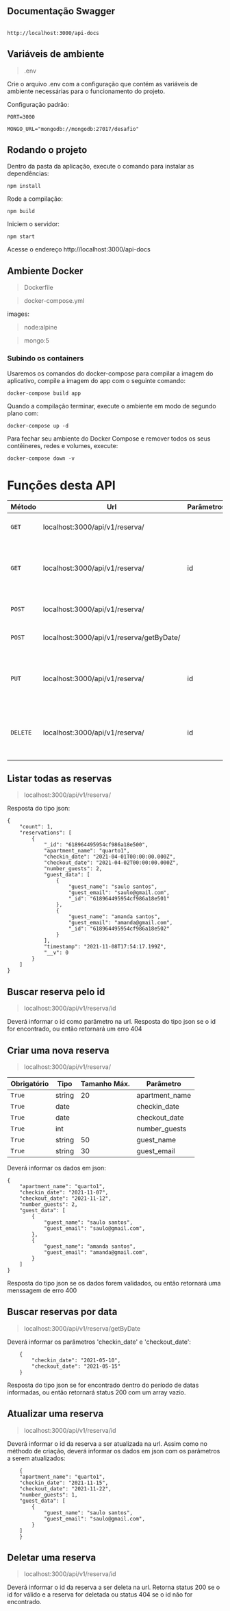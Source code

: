 ## Documentação Swagger

```

http://localhost:3000/api-docs

```
## Variáveis de ambiente
> .env

Crie o arquivo .env com a configuração que contém as variáveis de ambiente necessárias para o funcionamento do projeto.

Configuração padrão:

```
PORT=3000

MONGO_URL="mongodb://mongodb:27017/desafio"

```

## Rodando o projeto
Dentro da pasta da aplicação, execute o comando para instalar as dependências:
```
npm install
```
Rode a compilação:
```
npm build
```
Iniciem o servidor:
```
npm start
```
Acesse o endereço http://localhost:3000/api-docs
## Ambiente Docker
> Dockerfile

> docker-compose.yml

images:
> node:alpine

> mongo:5

### Subindo os containers
Usaremos os comandos do docker-compose para compilar a imagem do aplicativo, 
compile a imagem do app com o seguinte comando:
```
docker-compose build app
```
Quando a compilação terminar, execute o ambiente em modo de segundo plano com:
```
docker-compose up -d
```
Para fechar seu ambiente do Docker Compose e remover todos os seus contêineres, redes e volumes, execute:
```
docker-compose down -v
```


# Funções desta API

| Método | Url | Parâmetros | Descrição 
|---|---|---|---|
| `GET` | localhost:3000/api/v1/reserva/ | | Retorna todas as reservas
| `GET` | localhost:3000/api/v1/reserva/ | id | Retorna a reserva com o id passado por parâmetro
| `POST` | localhost:3000/api/v1/reserva/ |  | Cria uma nova reserva
| `POST` | localhost:3000/api/v1/reserva/getByDate/ |  | Filtrar reservas por data
| `PUT` | localhost:3000/api/v1/reserva/| id | Atualiza a reserva com o id passado por parâmetro
| `DELETE` | localhost:3000/api/v1/reserva/ | id | Deleta a reserva com o id passado por parâmetro



## Listar todas as reservas

> localhost:3000/api/v1/reserva/

Resposta do tipo json:

```
{
    "count": 1,
    "reservations": [
        {
            "_id": "618964495954cf986a18e500",
            "apartment_name": "quarto1",
            "checkin_date": "2021-04-01T00:00:00.000Z",
            "checkout_date": "2021-04-02T00:00:00.000Z",
            "number_guests": 2,
            "guest_data": [
                {
                    "guest_name": "saulo santos",
                    "guest_email": "saulo@gmail.com",
                    "_id": "618964495954cf986a18e501"
                },
                {
                    "guest_name": "amanda santos",
                    "guest_email": "amanda@gmail.com",
                    "_id": "618964495954cf986a18e502"
                }
            ],
            "timestamp": "2021-11-08T17:54:17.199Z",
            "__v": 0
        }
	]	
}
```

## Buscar reserva pelo id

> localhost:3000/api/v1/reserva/id

Deverá informar o id como parâmetro na url.
Resposta do tipo json se o id for encontrado, ou então retornará um erro 404


## Criar uma nova reserva

> localhost:3000/api/v1/reserva/

| Obrigatório | Tipo | Tamanho Máx. | Parâmetro  
|---|---|---|---|
| `True` | string | 20 | apartment_name
| `True` | date | | checkin_date
| `True` | date | | checkout_date
| `True` | int |  | number_guests
| `True` | string | 50 | guest_name
| `True` | string | 30 | guest_email

Deverá informar os dados em json:

```
{
	"apartment_name": "quarto1",            
    "checkin_date": "2021-11-07",
    "checkout_date": "2021-11-12",
    "number_guests": 2,
    "guest_data": [
        {
            "guest_name": "saulo santos",
            "guest_email": "saulo@gmail.com",
        },
        {
        	"guest_name": "amanda santos",
        	"guest_email": "amanda@gmail.com",
        }
	]        	       	
}
```
Resposta do tipo json se os dados forem validados, ou então retornará uma menssagem de erro 400

## Buscar reservas por data

> localhost:3000/api/v1/reserva/getByDate

Deverá informar os parâmetros 'checkin_date' e 'checkout_date':
```
	{
        "checkin_date": "2021-05-10",
        "checkout_date": "2021-05-15"
	}
```
Resposta do tipo json se for encontrado dentro do período de datas informadas, ou então retornará status 200 com um array vazio.

## Atualizar uma reserva

> localhost:3000/api/v1/reserva/id

Deverá informar o id da reserva a ser atualizada na url.
Assim como no méthodo de criação, deverá informar os dados em json com os parâmetros a serem atualizados:
```
	{
    "apartment_name": "quarto1",            
    "checkin_date": "2021-11-15",
    "checkout_date": "2021-11-22",
    "number_guests": 1,
    "guest_data": [
        {
            "guest_name": "saulo santos",
            "guest_email": "saulo@gmail.com",
        }
	] 
	}
```
## Deletar uma reserva

> localhost:3000/api/v1/reserva/id

Deverá informar o id da reserva a ser deleta na url.
Retorna status 200 se o id for válido e a reserva for deletada ou status 404 se o id não for encontrado.